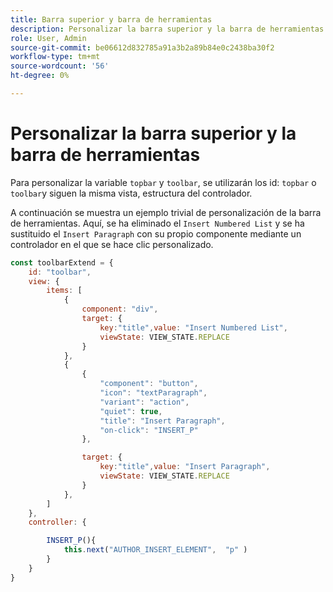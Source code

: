 ```yaml
---
title: Barra superior y barra de herramientas
description: Personalizar la barra superior y la barra de herramientas
role: User, Admin
source-git-commit: be06612d832785a91a3b2a89b84e0c2438ba30f2
workflow-type: tm+mt
source-wordcount: '56'
ht-degree: 0%

---
```



# Personalizar la barra superior y la barra de herramientas

Para personalizar la variable `topbar` y `toolbar`, se utilizarán los id: `topbar` o `toolbar`y siguen la misma vista, estructura del controlador.

A continuación se muestra un ejemplo trivial de personalización de la barra de herramientas. Aquí, se ha eliminado el `Insert Numbered List` y se ha sustituido el `Insert Paragraph` con su propio componente mediante un controlador en el que se hace clic personalizado.

```js title = toolbar_customisation.js
const toolbarExtend = {
    id: "toolbar",
    view: {
        items: [
            {
                component: "div",
                target: {
                    key:"title",value: "Insert Numbered List",                    
                    viewState: VIEW_STATE.REPLACE
                }
            },
            {
                {
                    "component": "button",
                    "icon": "textParagraph",
                    "variant": "action",
                    "quiet": true,
                    "title": "Insert Paragraph",
                    "on-click": "INSERT_P"
                },

                target: {
                    key:"title",value: "Insert Paragraph",                    
                    viewState: VIEW_STATE.REPLACE
                }
            },
        ]
    },
    controller: {

        INSERT_P(){
            this.next("AUTHOR_INSERT_ELEMENT",  "p" )
        }
    }
}
```
